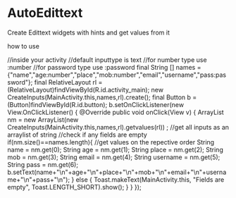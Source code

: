 # AutoEdittext
Create Edittext widgets with hints and get values from it

how to use 

//inside your activity
//default inputtype is text
//for number type use <your hint here>:number
//for password type use  <your hint here>:password
        final String [] names = {"name","age:number","place","mob:number","email","username","pass:password"};
        final RelativeLayout rl = (RelativeLayout)findViewById(R.id.activity_main);
        new CreateInputs(MainActivity.this,names,rl).create();
         final Button b = (Button)findViewById(R.id.button);
        b.setOnClickListener(new View.OnClickListener() {
            @Override
            public void onClick(View v) {
                ArrayList<String> nm = new ArrayList<String>(new CreateInputs(MainActivity.this,names,rl).getvalues(rl)) ;
                //get all inputs as an arraylist of string
                //check if any fields are empty
                if(nm.size()==names.length){
                //get values on the repective order
                    String name = nm.get(0);
                    String age = nm.get(1);
                    String place = nm.get(2);
                    String mob = nm.get(3);
                    String email = nm.get(4);
                    String username = nm.get(5);
                    String pass = nm.get(6);
                    b.setText(name+"\n"+age+"\n"+place+"\n"+mob+"\n"+email+"\n"+username+"\n"+pass+"\n");
                }
                else {
                    Toast.makeText(MainActivity.this, "Fields are empty", Toast.LENGTH_SHORT).show();
                }
            }
        });
 
